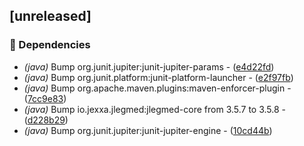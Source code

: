 ## [unreleased]

### 🤖 Dependencies

- *(java)* Bump org.junit.jupiter:junit-jupiter-params - ([e4d22fd](https://github.com/jexxa-projects/ESPAdapters/commit/e4d22fd0c862e6a1ae68b0ce93daf582304ab798))
- *(java)* Bump org.junit.platform:junit-platform-launcher - ([e2f97fb](https://github.com/jexxa-projects/ESPAdapters/commit/e2f97fb8b14dcd5f307c500703b1cd965ca58468))
- *(java)* Bump org.apache.maven.plugins:maven-enforcer-plugin - ([7cc9e83](https://github.com/jexxa-projects/ESPAdapters/commit/7cc9e83201bca9d97435391fcb7ec49a0908b764))
- *(java)* Bump io.jexxa.jlegmed:jlegmed-core from 3.5.7 to 3.5.8 - ([d228b29](https://github.com/jexxa-projects/ESPAdapters/commit/d228b29b5fa86cb5c18bb7af31b099e200ce8000))
- *(java)* Bump org.junit.jupiter:junit-jupiter-engine - ([10cd44b](https://github.com/jexxa-projects/ESPAdapters/commit/10cd44b0b25375261c8ce88c5410aad9b4616519))

<!-- generated by git-cliff -->
